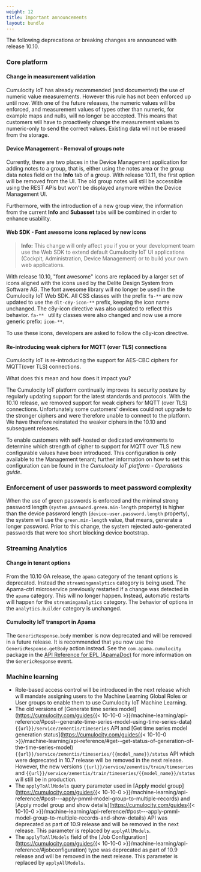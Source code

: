 ```yaml
---
weight: 12
title: Important announcements
layout: bundle
---
```


The following deprecations or breaking changes are announced with release 10.10.

### Core platform

#### Change in measurement validation

Cumulocity IoT has already recommended (and documented) the use of numeric value measurements. However this rule has not been enforced up until now. With one of the future releases, the numeric values will be enforced, and measurement values of types other than numeric, for example maps and nulls, will no longer be accepted. This means that customers will have to proactively change the measurement values to numeric-only to send the correct values. Existing data will not be erased from the storage.

#### Device Management - Removal of groups note

Currently, there are two places in the Device Management application for adding notes to a group, that is, either using the notes area or the group data notes field on the **Info** tab of a group. With release 10.11, the first option will be removed from the UI. The old group notes will still be accessible using the REST APIs but won't be displayed anymore within the Device Management UI.

Furthermore, with the introduction of a new group view, the information from the current **Info** and **Subasset** tabs will be combined in order to enhance usability.

#### Web SDK - Font awesome icons replaced by new icons

>**Info:** This change will only affect you if you or your development team use the Web SDK to extend default Cumulocity IoT UI applications (Cockpit, Administration, Device Management) or to build your own web applications.

With release 10.10, "font awesome" icons are replaced by a larger set of icons aligned with the icons used by the Delite Design System from Software AG. The font awesome library will no longer be used in the Cumulocity IoT Web SDK.
All CSS classes with the prefix `fa-**` are now updated to use the `dlt-c8y-icon-**` prefix, keeping the icon name unchanged. The c8y-icon directive was also updated to reflect this behavior. `fa-** ` utility classes were also changed and now use a more generic prefix: `icon-**`.

To use these icons, developers are asked to follow the c8y-icon directive.

#### Re-introducing weak ciphers for MQTT (over TLS) connections

Cumulocity IoT is re-introducing the support for AES-CBC ciphers for MQTT(over TLS) connections.

What does this mean and how does it impact you?

The Cumulocity IoT platform continually improves its security posture by regularly updating support for the latest standards and protocols. With the 10.10 release, we removed support for weak ciphers for MQTT (over TLS) connections. Unfortunately some customers' devices could not upgrade to the stronger ciphers and were therefore unable to connect to the platform. We have therefore reinstated the weaker ciphers in the 10.10 and subsequent releases.

To enable customers with self-hosted or dedicated environments to determine which strength of cipher to support for MQTT over TLS new configurable values have been introduced. This configuration is only available to the Management tenant; further information on how to set this configuration can be found in the *Cumulocity IoT platform - Operations guide*.

### Enforcement of user passwords to meet password complexity

When the use of green passwords is enforced and the minimal strong password length (`system.password.green.min-length` property) is higher than the device password length (`device-user.password.length` property), the system will use the `green.min-length` value, that means, generate a longer password. Prior to this change, the system rejected auto-generated passwords that were too short blocking device bootstrap.

### Streaming Analytics

#### Change in tenant options

From the 10.10 GA release, the `apama` category of the tenant options is deprecated. Instead the `streaminganalytics` category is being used.
The Apama-ctrl microservice previously restarted if a change was detected in the `apama` category. This will no longer happen.
Instead, automatic restarts will happen for the `streaminganalytics` category.
The behavior of options in the `analytics.builder` category is unchanged.

#### Cumulocity IoT transport in Apama

The `GenericResponse.body` member is now deprecated and will be removed in a future release.
It is recommended that you now use the `GenericResponse.getBody` action instead.
See the `com.apama.cumulocity` package in the [API Reference for EPL (ApamaDoc)](https://documentation.softwareag.com/onlinehelp/Rohan/Apama/v10-7/apama10-7/ApamaDoc/index.html)
for more information on the `GenericResponse` event.

### Machine learning

* Role-based access control will be introduced in the next release which will mandate assigning users to the Machine Learning Global Roles or User groups to enable them to use Cumulocity IoT Machine Learning.
* The old versions of [Generate time series model](https://cumulocity.com/guides{{< 10-10-0 >}}/machine-learning/api-reference/#post--generate-time-series-model-using-time-series-data) `{{url}}/service/zementis/timeseries` API and [Get time series model generation status](https://cumulocity.com/guides{{< 10-10-0 >}}/machine-learning/api-reference/#get--get-status-of-generation-of-the-time-series-model) `{{url}}/service/zementis/timeseries/{{model_name}}/status` API which were deprecated in 10.7 release will be removed in the next release. However, the new versions `{{url}}/service/zementis/train/timeseries` and `{{url}}/service/zementis/train/timeseries/{{model_name}}/status` will still be in production.
* The `applyToAllModels` query parameter used in [Apply model group](https://cumulocity.com/guides{{< 10-10-0 >}}/machine-learning/api-reference/#post---apply-pmml-model-group-to-multiple-records) and  [Apply model group and show details](https://cumulocity.com/guides{{< 10-10-0 >}}/machine-learning/api-reference/#post---apply-pmml-model-group-to-multiple-records-and-show-details) API was deprecated as part of 10.9 release and will be removed in the next release. This parameter is replaced by `applyAllModels`.
* The `applyToAllModels` field of the [Job Configuration](https://cumulocity.com/guides{{< 10-10-0 >}}/machine-learning/api-reference/#jobconfiguration) type was deprecated as part of 10.9 release and will be removed in the next release. This parameter is replaced by `applyAllModels`.
